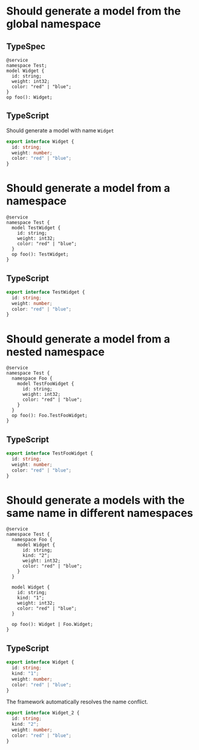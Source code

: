 # Should generate a model from the global namespace

## TypeSpec

```tsp
@service
namespace Test;
model Widget {
  id: string;
  weight: int32;
  color: "red" | "blue";
}
op foo(): Widget;
```

## TypeScript

Should generate a model with name `Widget`

```ts src/models/models.ts interface Widget
export interface Widget {
  id: string;
  weight: number;
  color: "red" | "blue";
}
```

# Should generate a model from a namespace

```tsp
@service
namespace Test {
  model TestWidget {
    id: string;
    weight: int32;
    color: "red" | "blue";
  }
  op foo(): TestWidget;
}
```

## TypeScript

```ts src/models/models.ts interface TestWidget
export interface TestWidget {
  id: string;
  weight: number;
  color: "red" | "blue";
}
```

# Should generate a model from a nested namespace

```tsp
@service
namespace Test {
  namespace Foo {
    model TestFooWidget {
      id: string;
      weight: int32;
      color: "red" | "blue";
    }
  }
  op foo(): Foo.TestFooWidget;
}
```

## TypeScript

```ts src/models/models.ts interface TestFooWidget
export interface TestFooWidget {
  id: string;
  weight: number;
  color: "red" | "blue";
}
```

# Should generate a models with the same name in different namespaces

```tsp
@service
namespace Test {
  namespace Foo {
    model Widget {
      id: string;
      kind: "2";
      weight: int32;
      color: "red" | "blue";
    }
  }

  model Widget {
    id: string;
    kind: "1";
    weight: int32;
    color: "red" | "blue";
  }

  op foo(): Widget | Foo.Widget;
}
```

## TypeScript

```ts src/models/models.ts interface Widget
export interface Widget {
  id: string;
  kind: "1";
  weight: number;
  color: "red" | "blue";
}
```

The framework automatically resolves the name conflict.

```ts src/models/models.ts interface Widget_2
export interface Widget_2 {
  id: string;
  kind: "2";
  weight: number;
  color: "red" | "blue";
}
```
